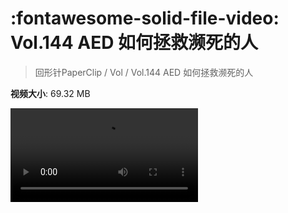 # :fontawesome-solid-file-video: Vol.144 AED 如何拯救濒死的人

> 回形针PaperClip / Vol / Vol.144 AED 如何拯救濒死的人

**视频大小**: 69.32 MB

<div class="video"><video src="https://file.hsyhx.top/archive/回形针PaperClip/Vol/Vol.144 AED 如何拯救濒死的人.mp4" controls preload>🤔 您的浏览器不支持 video 标签</video></div>